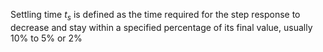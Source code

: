 Settling time $t_{s}$ is defined as the time required for the step response to decrease and stay within a specified percentage of its final value, usually 10% to 5% or 2%
